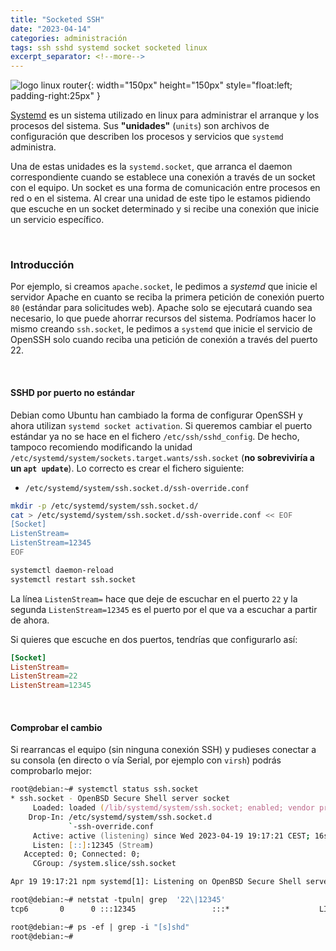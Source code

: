 ```yaml
---
title: "Socketed SSH"
date: "2023-04-14"
categories: administración
tags: ssh sshd systemd socket socketed linux
excerpt_separator: <!--more-->
---
```



![logo linux router](/assets/img/posts/logo-socketed-ssh.svg){: width="150px" height="150px" style="float:left; padding-right:25px" }

[Systemd](https://systemd.io) es un sistema utilizado en linux para administrar el arranque y los procesos del sistema. Sus **"unidades"** (`units`) son archivos de configuración que describen los procesos y servicios que `systemd` administra.

Una de estas unidades es la `systemd.socket`, que arranca el daemon correspondiente cuando se establece una conexión a través de un socket con el equipo. Un socket es una forma de comunicación entre procesos en red o en el sistema. Al crear una unidad de este tipo le estamos pidiendo que escuche en un socket determinado y si recibe una conexión que inicie un servicio específico.

<br clear="left"/>
<!--more-->

### Introducción

Por ejemplo, si creamos `apache.socket`, le pedimos a *systemd* que inicie el servidor Apache en cuanto se reciba la primera petición de conexión puerto `80` (estándar para solicitudes web). Apache solo se ejecutará cuando sea necesario, lo que puede ahorrar recursos del sistema. Podríamos hacer lo mismo creando `ssh.socket`, le pedimos a `systemd` que inicie el servicio de OpenSSH solo cuando reciba una petición de conexión a través del puerto 22.

<br/>

#### SSHD por puerto no estándar

Debian como Ubuntu han cambiado la forma de configurar OpenSSH y ahora utilizan `systemd socket activation`. Si queremos cambiar el puerto estándar ya no se hace en el fichero `/etc/ssh/sshd_config`. De hecho, tampoco recomiendo modificando la unidad  `/etc/systemd/system/sockets.target.wants/ssh.socket` (**no sobreviviría a un `apt update`**). Lo correcto es crear el fichero siguiente:

* `/etc/systemd/system/ssh.socket.d/ssh-override.conf`

```zsh
mkdir -p /etc/systemd/system/ssh.socket.d/
cat > /etc/systemd/system/ssh.socket.d/ssh-override.conf << EOF
[Socket]
ListenStream=
ListenStream=12345
EOF

systemctl daemon-reload
systemctl restart ssh.socket
```

La línea `ListenStream=` hace que deje de escuchar en el puerto `22` y la segunda `ListenStream=12345` es el puerto por el que va a escuchar a partir de ahora.

Si quieres que escuche en dos puertos, tendrías que configurarlo así:

```conf
[Socket]
ListenStream=
ListenStream=22
ListenStream=12345
```

<br/>

#### Comprobar el cambio

Si rearrancas el equipo (sin ninguna conexión SSH) y pudieses conectar a su consola (en directo o vía Serial, por ejemplo con `virsh`) podrás comprobarlo mejor:

```zsh
root@debian:~# systemctl status ssh.socket
* ssh.socket - OpenBSD Secure Shell server socket
     Loaded: loaded (/lib/systemd/system/ssh.socket; enabled; vendor preset: enabled)
    Drop-In: /etc/systemd/system/ssh.socket.d
             `-ssh-override.conf
     Active: active (listening) since Wed 2023-04-19 19:17:21 CEST; 16s ago
     Listen: [::]:12345 (Stream)
   Accepted: 0; Connected: 0;
     CGroup: /system.slice/ssh.socket

Apr 19 19:17:21 npm systemd[1]: Listening on OpenBSD Secure Shell server socket.

root@debian:~# netstat -tpuln| grep  '22\|12345'
tcp6       0      0 :::12345                 :::*                    LISTEN      1/init

root@debian:~# ps -ef | grep -i "[s]shd"
root@debian:~#
```
